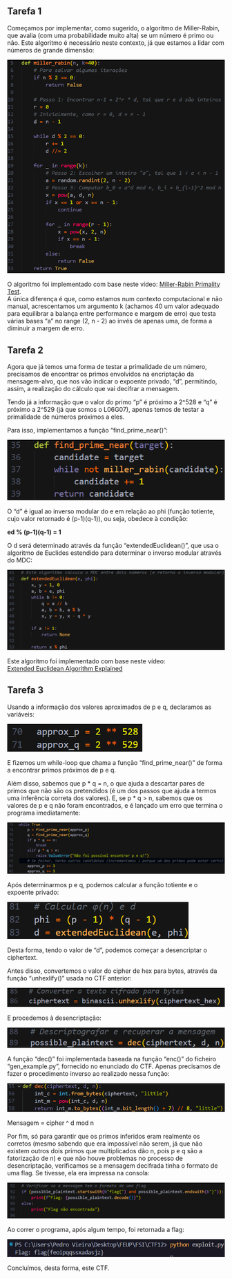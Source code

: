 ## Tarefa 1

Começamos por implementar, como sugerido, o algoritmo de Miller-Rabin, que avalia (com uma probabilidade muito alta) se um número é primo ou não. Este algoritmo é necessário neste contexto, já que estamos a lidar com números de grande dimensão:

![image1](images_CTF12.md/image1.png)

O algoritmo foi implementado com base neste vídeo: [Miller-Rabin Primality Test](https://www.youtube.com/watch?v=qdylJqXCDGs).  
A única diferença é que, como estamos num contexto computacional e não manual, acrescentamos um argumento k (achamos 40 um valor adequado para equilibrar a balança entre performance e margem de erro) que testa várias bases “a” no range (2, n \- 2\) ao invés de apenas uma, de forma a diminuir a margem de erro.

## Tarefa 2

Agora que já temos uma forma de testar a primalidade de um número, precisamos de encontrar os primos envolvidos na encriptação da mensagem-alvo, que nos vão indicar o expoente privado, “d”, permitindo, assim, a realização do cálculo que vai decifrar a mensagem.

Tendo já a informação que o valor do primo “p” é próximo a 2^528 e “q” é próximo a 2^529 (já que somos o L06G07), apenas temos de testar a primalidade de números próximos a eles. 

Para isso, implementamos a função “find\_prime\_near()”:

![image3](images_CTF12.md/image3.png)

O “d” é igual ao inverso modular do e em relação ao phi (função totiente, cujo valor retornado é (p-1)(q-1)), ou seja, obedece à condição:

**ed % (p-1)(q-1) \= 1**

O d será determinado através da função “extendedEuclidean()”, que usa o algoritmo de Euclides estendido para determinar o inverso modular através do MDC:

![image10](images_CTF12.md/image10.png)

Este algoritmo foi implementado com base neste vídeo:  
[Extended Euclidean Algorithm Explained](https://www.youtube.com/watch?v=QEWvTVcpAyg)

## Tarefa 3

Usando a informação dos valores aproximados de p e q, declaramos as variáveis:

![image7](images_CTF12.md/image7.png)

E fizemos um while-loop que chama a função “find\_prime\_near()” de forma a encontrar primos próximos de p e q.

Além disso, sabemos que p \* q \= n, o que ajuda a descartar pares de primos que não são os pretendidos (é um dos passos que ajuda a termos uma inferência correta dos valores). E, se p \* q \> n, sabemos que os valores de p e q não foram encontrados, e é lançado um erro que termina o programa imediatamente:

![image2](images_CTF12.md/image2.png)


Após determinarmos p e q, podemos calcular a função totiente e o expoente privado:

![image8](images_CTF12.md/image8.png)

Desta forma, tendo o valor de “d”, podemos começar a desencriptar o ciphertext.

Antes disso, convertemos o valor do cipher de hex para bytes, através da função “unhexlify()” usada no CTF anterior:

![image9](images_CTF12.md/image9.png)

E procedemos à desencriptação:

![image11](images_CTF12.md/image11.png)

A função “dec()” foi implementada baseada na função “enc()” do ficheiro “gen\_example.py”, fornecido no enunciado do CTF. Apenas precisamos de fazer o procedimento inverso ao realizado nessa função:

![image5](images_CTF12.md/image5.png)

Mensagem \= cipher ^ d mod n

Por fim, só para garantir que os primos inferidos eram realmente os corretos (mesmo sabendo que era impossível não serem, já que não existem outros dois primos que multiplicados dão n, pois p e q são a fatorização de n) e que não houve problemas no processo de desencriptação, verificamos se a mensagem decifrada tinha o formato de uma flag. Se tivesse, ela era impressa na consola:

![image6](images_CTF12.md/image6.png)

Ao correr o programa, após algum tempo, foi retornada a flag:

![image4](images_CTF12.md/image4.png)

Concluímos, desta forma, este CTF.
